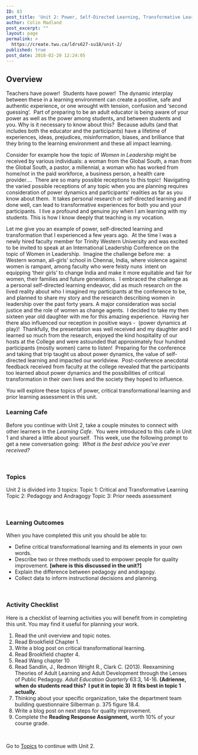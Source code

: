 ```yaml
---
ID: 83
post_title: 'Unit 2: Power, Self-Directed Learning, Transformative Learning'
author: Colin Madland
post_excerpt: ""
layout: page
permalink: >
  https://create.twu.ca/ldrs627-su18/unit-2/
published: true
post_date: 2018-02-20 12:24:05
---
```

<h2>Overview</h2>

Teachers have power!  Students have power!  The dynamic interplay between these in a learning environment can create a positive, safe and authentic experience<strong>,</strong> or one wrought with tension, confusion and ‘second guessing’.  Part of preparing to be an adult educator is being aware of your power as well as the power among students<strong>,</strong> and between students and you. Why is it necessary to know about this?  Because adults (and that includes both the educator and the participants) have a lifetime of experiences, ideas, prejudices, misinformation, biases, and brilliance that they bring to the learning environment and these all impact learning.

Consider for example how the topic of <em>Women in Leadership</em> might be received by various individuals: a woman from the Global South, a man from the Global South, a pastor, a millennial, a woman who has worked from home/not in the paid workforce, a business person, a health care provider….  There are so many possible receptions to this topic!  Navigating the varied possible receptions of any topic when you are planning requires consideration of power dynamics and participants’ realities as far as you know about them.  It takes personal research or self-directed learning and if done well, can lead to transformative experiences for both you and your participants.  I live a profound and genuine joy when I am learning with my students. This is how I know deeply that teaching is my vocation.

Let me give you an example of power, self-directed learning and transformation that I experienced a few years ago.  At the time I was a newly hired faculty member for Trinity Western University and was excited to be invited to speak at an International Leadership Conference on the topic of Women in Leadership.  Imagine the challenge before me:  a Western woman, all-girls’ school in Chennai, India<strong>,</strong> where violence against women is rampant, among faculty who were feisty nuns<strong> </strong> intent on equipping ‘their girls’ to change India and make it more equitable and fair for women, their families and future generations.  I embraced the challenge as a personal self-directed learning endeavor, did as much research on the lived reality about who I imagined my participants at the conference to be, and planned to share my story and the research describing women in leadership over the past forty years. A major consideration was social justice and the role of women as change agents.  I decided to take my then sixteen year old daughter with me for this amazing experience.  Having her there also influenced our reception in positive ways -  (power dynamics at play)!  Thankfully, the presentation was well received and my daughter and I learned so much from the research, enjoyed the kind hospitality of our hosts at the College and were astounded that approximately four hundred participants (mostly women) came to listen!  Preparing for the conference and taking that trip taught us about power dynamics, the value of self-directed learning and impacted our worldview.  Post-conference anecdotal feedback received from faculty at the college revealed that the participants too learned about power dynamics and the possibilities of critical transformation in their own lives and the society they hoped to influence.

You will explore these topics of power, critical transformational learning and prior learning assessment in this unit.

<h3><strong>Learning Cafe </strong></h3>

Before you continue with Unit 2, take a couple minutes to connect with other learners in the <em>Learning Cafe</em>.  You were introduced to this cafe in Unit 1 and shared a little about yourself.  This week, use the following prompt to get a new conversation going:  <em>What is the best advice you’ve ever received?</em>

&nbsp;

<h3>Topics</h3>

Unit 2 is divided into 3 topics:
Topic 1: Critical and Transformative Learning
Topic 2: Pedagogy and Andragogy
Topic 3: Prior needs assessment

&nbsp;

<h3>Learning Outcomes</h3>

When you have completed this unit you should be able to:

<ul>
    <li>Define critical transformational learning and its elements in your own words.</li>
    <li>Describe two or three methods used to empower people for quality improvement. <strong>[where is this discussed in the unit?]</strong></li>
    <li>Explain the difference between pedagogy and andragogy.</li>
    <li>Collect data to inform instructional decisions and planning.</li>
</ul>

&nbsp;

<h3>Activity Checklist</h3>

Here is a checklist of learning activities you will benefit from in completing this unit. You may find it useful for planning your work.

<ol>
    <li>Read the unit overview and topic notes.</li>
    <li>Read Brookfield Chapter 1.</li>
    <li>Write a blog post on critical transformational learning.</li>
    <li>Read Brookfield chapter 4.</li>
    <li>Read Wang chapter 10</li>
    <li>Read Sandlin, J., Redmon Wright R., Clark C. (2013). Reexamining Theories of Adult Learning and Adult Development through the Lenses of Public Pedagogy. <em>Adult Education Quarterly</em> 63:3, 14-16. <strong>(Adrienne, when do students read this?  I put it in topic 3)  It fits best in topic 1 actually.</strong></li>
    <li>Thinking about your specific organization, take the department team building questionnaire Silberman p. 375 figure 18.4.</li>
    <li>Write a blog post on next steps for quality improvement.</li>
    <li>Complete the <strong>Reading Response Assignment,</strong> worth 10% of your course grade.</li>
</ol>

&nbsp;

Go to <a href="https://create.twu.ca/ldrs627-su18/unit-2-learning-activities/">Topics</a> to continue with Unit 2.

<h5></h5>